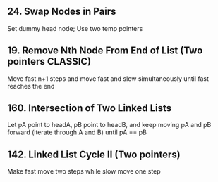 ## 24. Swap Nodes in Pairs
Set dummy head node;
Use two temp pointers

## 19. Remove Nth Node From End of List (Two pointers CLASSIC)
Move fast n+1 steps and move fast and slow simultaneously until fast reaches the end

## 160. Intersection of Two Linked Lists
Let pA point to headA, pB point to headB, and keep moving pA and pB forward (iterate through A and B) until pA == pB

## 142. Linked List Cycle II (Two pointers)
Make fast move two steps while slow move one step
